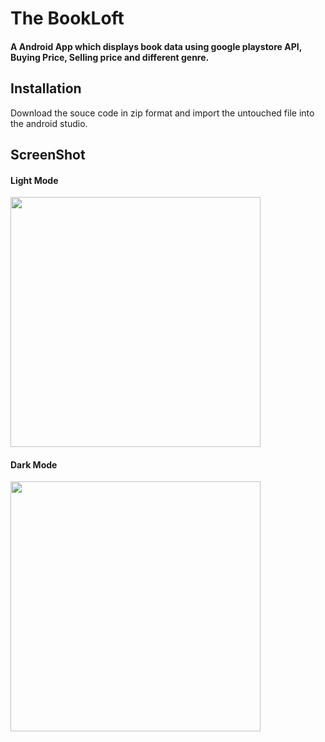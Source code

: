 # The BookLoft
#### A Android App which displays book data using google playstore API, Buying Price, Selling price and different genre.

## Installation
Download the souce code in zip format and import the untouched file into the android studio.

## ScreenShot

#### Light Mode
<img height = "400" src="https://user-images.githubusercontent.com/59660380/185477712-c7482af8-3a52-4d6f-a72f-0ccff8d8b914.png" />

#### Dark Mode
<img height = "400" src="https://user-images.githubusercontent.com/59660380/185477826-28b37aa8-afa0-4ac0-8b5c-68b83ecf1682.png" />



